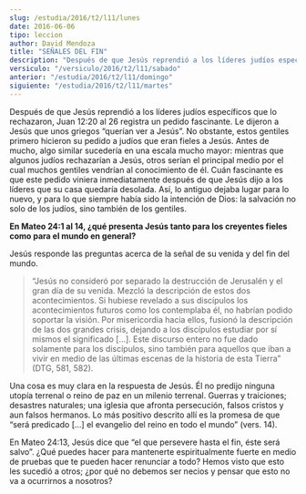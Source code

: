 ```yaml
---
slug: /estudia/2016/t2/l11/lunes
date: 2016-06-06
tipo: leccion
author: David Mendoza
title: "SEÑALES DEL FIN"
description: "Después de que Jesús reprendió a los líderes judíos específicos que lo  rechazaron, Juan 12:20 al 26 registra un pedido fascinante. Le dijeron a Jesús  que unos griegos “querían ver a Jesús”. No obstante, estos gentiles primero  hicieron su pedido a judíos que eran f..."
versiculo: "/versiculo/2016/t2/l11/sabado"
anterior: "/estudia/2016/t2/l11/domingo"
siguiente: "/estudia/2016/t2/l11/martes"
---
```


Después de que Jesús reprendió a los líderes judíos específicos que lo rechazaron, Juan 12:20 al 26 registra un pedido fascinante. Le dijeron a Jesús que unos griegos “querían ver a Jesús”. No obstante, estos gentiles primero hicieron su pedido a judíos que eran fieles a Jesús. Antes de mucho, algo similar sucedería en una escala mucho mayor: mientras que algunos judíos rechazarían a Jesús, otros serían el principal medio por el cual muchos gentiles vendrían al conocimiento de él. Cuán fascinante es que este pedido viniera inmediatamente después de que Jesús dijo a los líderes que su casa quedaría desolada. Así, lo antiguo dejaba lugar para lo nuevo, y para lo que siempre había sido la intención de Dios: la salvación no solo de los judíos, sino también de los gentiles.

**En Mateo 24:1 al 14, ¿qué presenta Jesús tanto para los creyentes fieles como para el mundo en general?**

Jesús responde las preguntas acerca de la señal de su venida y del fin del mundo.

> “Jesús no consideró por separado la destrucción de Jerusalén y el gran día de su venida. Mezcló la descripción de estos dos acontecimientos. Si hubiese revelado a sus discípulos los acontecimientos futuros como los contemplaba él, no habrían podido soportar la visión. Por misericordia hacia ellos, fusionó la descripción de las dos grandes crisis, dejando a los discípulos estudiar por sí mismos el significado [...]. Este discurso entero no fue dado solamente para los discípulos, sino también para aquellos que iban a vivir en medio de las últimas escenas de la historia de esta Tierra” (DTG, 581, 582).

Una cosa es muy clara en la respuesta de Jesús. Él no predijo ninguna utopía terrenal o reino de paz en un milenio terrenal. Guerras y traiciones; desastres naturales; una iglesia que afronta persecución, falsos cristos y aun falsos hermanos. Lo más positivo descrito allí es la promesa de que “será predicado [...] el evangelio del reino en todo el mundo” (vers. 14).

En Mateo 24:13, Jesús dice que “el que persevere hasta el fin, éste será salvo”. ¿Qué puedes hacer para mantenerte espiritualmente fuerte en medio de pruebas que te pueden hacer renunciar a todo? Hemos visto que esto les sucedió a otros; ¿por qué no debemos ser necios y pensar que esto no va a ocurrirnos a nosotros?

